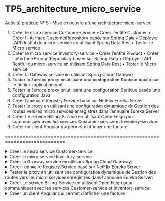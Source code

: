 # TP5_architecture_micro_service
Activité pratique N° 5 : Mise en oeuvre d'une architecture micro-service

1. Créer le micro service Customer-service • Créer l’entité Customer • Créer l’interface CustomerRepository basée sur Spring Data • Déployer l’API Restful du micro-service en utilisant Spring Data Rest • Tester le Micro service
2. Créer le micro service Inventory-service • Créer l’entité Product • Créer l’interface ProductRepository basée sur Spring Data • Déployer l’API Restful du micro-service en utilisant Spring Data Rest • Tester le Micro service
3. Créer la Gateway service en utilisant Spring Cloud Gateway
1. Tester la Service proxy en utilisant une configuration Statique basée
sur le fichier application.yml
2. Tester la Service proxy en utilisant une configuration Statique basée
une configuration Java
4. Créer l’annuaire Registry Service basé sur NetFlix Eureka Server
5. Tester le proxy en utilisant une configuration dynamique de Gestion des
routes vers les micro services enregistrés dans l’annuaire Eureka Server
6. Créer Le service Billing-Service en utilisant Open Feign pour
communiquer avec les services Customer-service et Inventory-service
7. Créer un client Angular qui permet d’afficher une facture

===========================================================================


<details>
<summary> Créer le micro service Customer-service:</summary>
                               
#### 1 ---> Test customers:
 ![image](https://github.com/lam843/TP5_architecture_micro_service/assets/78732216/047c34eb-1a28-46b4-8a24-b25641d9da81)
 ![image](https://github.com/lam843/TP5_architecture_micro_service/assets/78732216/4d687d59-8f28-47dc-828c-18bde96f8a66)



</details>

<details>
<summary> Créer le micro service Inventory-service</summary>
                               
#### 1 ---> Test the Products:
  ![image](https://github.com/lam843/TP5_architecture_micro_service/assets/78732216/6d33421d-dfe0-4935-afc3-1abe4edf63cb)


</details>

<details>
<summary>Créer la Gateway service en utilisant Spring Cloud Gateway:</summary>
                               
#### 1 ---> For Products:
![image](https://github.com/lam843/TP5_architecture_micro_service/assets/78732216/6a6fcdbe-594b-4b79-a6a9-1c548f1e0213)
#### 2 ---> For Customers:
 ![image](https://github.com/lam843/TP5_architecture_micro_service/assets/78732216/a361f974-4aa8-4c11-87fd-700fdfdedbd2)


</details>
<details>
<summary> Créer l’annuaire Registry Service basé sur NetFlix Eureka Server:</summary>
                               
#### 1 ---> Test the sevice:
![image](https://github.com/lam843/TP5_architecture_micro_service/assets/78732216/693f0f60-37b7-4953-8886-a0ba97af0efb)


</details>


<details>
<summary>  Tester le proxy en utilisant une configuration dynamique de Gestion des
routes vers les micro services enregistrés dans l’annuaire Eureka Server:</summary>
                               
#### 1 ---> Test:
![image](https://github.com/lam843/TP5_architecture_micro_service/assets/78732216/e6a793f4-c7d2-481e-b05b-25e63ccd6e98)

</details>
<details>
<summary> Créer Le service Billing-Service en utilisant Open Feign pour
communiquer avec les services Customer-service et Inventory-service:</summary>
                               
#### 1 ---> Test Service:
 ![image](https://github.com/lam843/TP5_architecture_micro_service/assets/78732216/19c9bc97-f8d0-4bdd-83db-e2e3fc1ac7c3)
#### 2 ---> DataBase: 
![image](https://github.com/lam843/TP5_architecture_micro_service/assets/78732216/49ec3676-f242-4088-a5d6-e319d111ce8f)



</details>
<details>
<summary> Créer un client Angular qui permet d’afficher une facture </summary>
                               
#### 1 ---> product:
<img width="1791" alt="1" src="https://github.com/lam843/TP5_architecture_micro_service/assets/78732216/d3806d38-0513-423b-85b1-db8a8105460b">
          
#### 2 ---> Client:
![2](https://github.com/lam843/TP5_architecture_micro_service/assets/78732216/b7c3bc3e-8327-4edb-8465-8b6613d381b3)
  

</details>
